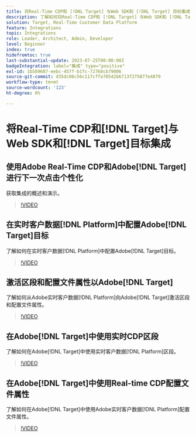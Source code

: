 ```yaml
---
title: 将Real-Time CDP和 [!DNL Target] 与Web SDK和 [!DNL Target] 目标集成
description: 了解如何将Real-Time CDP和 [!DNL Target] 与Web SDK和 [!DNL Target] 目标集成。
solution: Target, Real-Time Customer Data Platform
feature: Integrations
topic: Integrations
role: Leader, Architect, Admin, Developer
level: Beginner
index: true
hidefromtoc: true
last-substantial-update: 2023-07-25T00:00:00Z
badgeIntegration: label="集成" type="positive"
exl-id: 1b589687-eebc-457f-b1fc-72768cb79006
source-git-commit: d35dc06c56c117cffe70542b6713f275877e4879
workflow-type: tm+mt
source-wordcount: '123'
ht-degree: 0%

---
```


# 将Real-Time CDP和[!DNL Target]与Web SDK和[!DNL Target]目标集成

## 使用Adobe Real-Time CDP和Adobe[!DNL Target]进行下一次点击个性化

获取集成的概述和演示。

>[!VIDEO](https://video.tv.adobe.com/v/340091?quality=12&learn=on)


## 在实时客户数据[!DNL Platform]中配置Adobe[!DNL Target]目标

了解如何在实时客户数据[!DNL Platform]中配置Adobe[!DNL Target]目标。

>[!VIDEO](https://video.tv.adobe.com/v/3449803/?learn=on&captions=chi_hans)

## 激活区段和配置文件属性以Adobe[!DNL Target]

了解如何从Adobe实时客户数据[!DNL Platform]向Adobe[!DNL Target]激活区段和配置文件属性。

>[!VIDEO](https://video.tv.adobe.com/v/3447365/?learn=on&captions=chi_hans)

## 在Adobe[!DNL Target]中使用实时CDP区段

了解如何在Adobe[!DNL Target]中使用实时客户数据[!DNL Platform]区段。

>[!VIDEO](https://video.tv.adobe.com/v/3446837/?learn=on&captions=chi_hans)

## 在Adobe[!DNL Target]中使用Real-time CDP配置文件属性

了解如何在Adobe[!DNL Target]中使用Adobe实时客户数据[!DNL Platform]配置文件属性。

>[!VIDEO](https://video.tv.adobe.com/v/3451903/?learn=on&captions=chi_hans)
